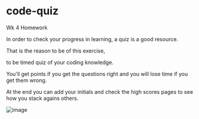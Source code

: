 # code-quiz
Wk 4 Homework


In order to check your progress in learning, a quiz is a good resource.

That is the reason to be of this exercise,

to be timed quiz of your coding knowledge.

You'll get points if you get the questions right and you will lose time if you get them wrong.

At the end you can add your initials and check the high scores pages to see how you stack agains others.

![image](https://user-images.githubusercontent.com/6589798/80326637-69d5f680-8807-11ea-8cae-e12e34053da7.png)


